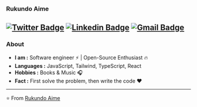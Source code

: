 ### Rukundo Aime
[![Twitter Badge](https://img.shields.io/badge/-Rukundo_Aime-1ca0f1?style=flat-square&logo=twitter&logoColor=white&link=https://twitter.com/RukundoAime7)](https://twitter.com/RukundoAime7)  [![Linkedin Badge](https://img.shields.io/badge/-Rukundo_Aime-blue?style=flat-square&logo=Linkedin&logoColor=white&link=https://www.linkedin.com/in/rukundo-aimé-9421071b7//)](https://www.linkedin.com/in/rukundo-aimé-9421071b7/) [![Gmail Badge](https://img.shields.io/badge/-rukundoaime78@gmail.com-c14438?style=flat-square&logo=Gmail&logoColor=white&link=mailto:rukundoaime78@gmail.com)](mailto:rukundoaime78@gmail.com)
---------------------------------------------------------------------------------------------------------------------------------------------------------------------------------
### About

-  **I am :** Software engineer :zap: | Open-Source Enthusiast :fire:	
-  **Languages :** JavaScript, Tailwind, TypeScript, React
-  **Hobbies :** Books & Music :headphones:
-  **Fact :** First solve the problem, then write the code :heart: 

---------------------------------------------------------------------------------------------------------------------------------------------------------------------------------


⭐️ From [Rukundo Aime](https://github.com/Aime78)
